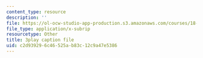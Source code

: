```yaml
---
content_type: resource
description: ''
file: https://ol-ocw-studio-app-production.s3.amazonaws.com/courses/18-03sc-differential-equations-fall-2011/c2d939296c46525ab83c12c9a47e5386_yD0_EQLxHcw.vtt
file_type: application/x-subrip
resourcetype: Other
title: 3play caption file
uid: c2d93929-6c46-525a-b83c-12c9a47e5386
---
```

